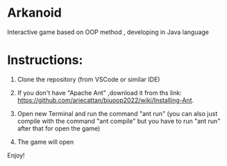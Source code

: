 # Arkanoid
Interactive game based on OOP method , developing in Java language


# Instructions:

1. Clone the repository (from VSCode or similar IDE)

2. If you don't have "Apache Ant" ,download it from ths link:  https://github.com/ariecattan/biuoop2022/wiki/Installing-Ant.

3. Open new Terminal and run the command "ant run" (you can also just compile with the command "ant compile" but you have to run "ant run" after that for open the game)

4. The game will open

Enjoy!

